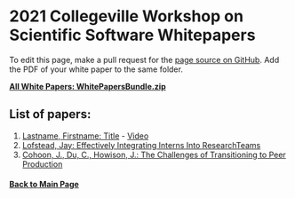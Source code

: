 # 2021 Collegeville Workshop on Scientific Software Whitepapers

To edit this page, make a pull request for the [page source on GitHub](https://github.com/Collegeville/CW21/blob/master/WorkshopResources/WhitePapers/WhitePaperList.md).  Add the PDF of your white paper to the same folder.

[**All White Papers: WhitePapersBundle.zip**](../WhitePapersBundle.zip)

## List of papers:

1. [Lastname, Firstname: Title](file.pdf) - [Video](YouTubeLink)
2. [Lofstead, Jay: Effectively Integrating Interns Into ResearchTeams](lofstead.pdf)
3. [Cohoon, J., Du, C., Howison, J.: The Challenges of Transitioning to Peer Production](cohoon_TransitionsWP.pdf)

#### [Back to Main Page](../../index.md)
